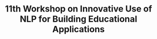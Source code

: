 ---
title: 11th Workshop on Innovative Use of NLP for Building Educational Applications
permalink: /bea/2016
redirect_from: /bea/11
redirect_to: https://www.cs.rochester.edu/~tetreaul/naacl-bea11.html
---